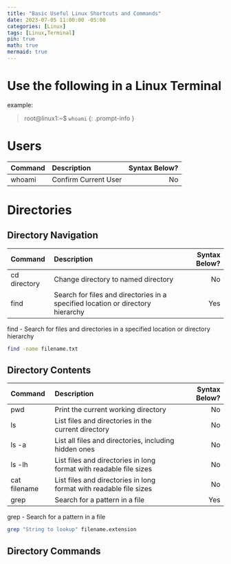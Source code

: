 ```yaml
---
title: "Basic Useful Linux Shortcuts and Commands"
date: 2023-07-05 11:00:00 -05:00
categories: [Linux]
tags: [Linux,Terminal]
pin: true
math: true
mermaid: true
---
```

# Use the following in a Linux Terminal
example:
> root@linux1:~$ `whoami`
{: .prompt-info }

# Users

|  Command                     | Description        | Syntax Below? |
|:-----------------------------|:-------------------|--------------:|
| whoami | Confirm Current User    | No |


# Directories
## Directory Navigation

|  Command                     | Description        | Syntax Below? |
|:-----------------------------|:-------------------|--------------:|
| cd directory| Change directory to named directory    | No |
| find       | Search for files and directories in a specified location or directory hierarchy    | Yes |

find - Search for files and directories in a specified location or directory hierarchy
```bash
find -name filename.txt
```

## Directory Contents

|  Command                     | Description           | Syntax Below? |
|:-----------------------------|:-----------------|-:|
| pwd    | Print the current working directory     | No |
|ls      | List files and directories in the current directory   | No |
| ls -a  | List all files and directories, including hidden ones| No |
| ls -lh | List files and directories in long format with readable file sizes | No |
| cat filename | List files and directories in long format with readable file sizes | No |
| grep | Search for a pattern in a file | Yes |

grep - Search for a pattern in a file
```bash
grep "String to lookup" filename.extension
```


## Directory Commands